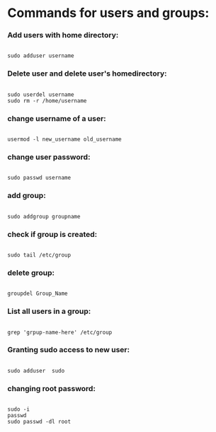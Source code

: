 # Commands for users and groups:

### Add users with home directory:
<pre><code>
sudo adduser username
</pre></code>

### Delete user and delete user's homedirectory:
<pre><code>
sudo userdel username
sudo rm -r /home/username
</pre></code>

### change username of a user:
<pre><code>
usermod -l new_username old_username
</pre></code>

### change user password:
<pre><code>
sudo passwd username
</pre></code>

### add group:
<pre><code>
sudo addgroup groupname
</pre></code>

### check if group is created:
<pre><code>
sudo tail /etc/group
</pre></code>

### delete group:
<pre><code>
groupdel Group_Name
</pre></code>

### List all users in a group:
<pre><code>
grep 'grpup-name-here' /etc/group
</pre></code>

### Granting sudo access to new user:
<pre><code>
sudo adduser <username> sudo
</pre></code>

### changing root password:
<pre><code>
sudo -i
passwd
sudo passwd -dl root
</pre></code>
